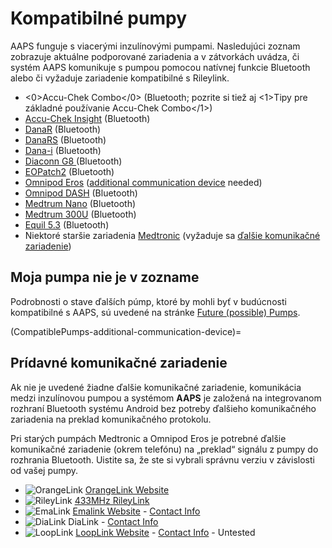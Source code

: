 # Kompatibilné pumpy

AAPS funguje s viacerými inzulínovými pumpami.  Nasledujúci zoznam zobrazuje aktuálne podporované zariadenia a v zátvorkách uvádza, či systém AAPS komunikuje s pumpou pomocou natívnej funkcie Bluetooth alebo či vyžaduje zariadenie kompatibilné s Rileylink.

- <0>Accu-Chek Combo</0> (Bluetooth; pozrite si tiež aj <1>Tipy pre základné používanie Accu-Chek Combo</1>)
- [Accu-Chek Insight](../CompatiblePumps/Accu-Chek-Insight-Pump.md) (Bluetooth)
- [DanaR](../CompatiblePumps/DanaR-Insulin-Pump.md) (Bluetooth)
- [DanaRS](../CompatiblePumps/DanaRS-Insulin-Pump.md) (Bluetooth)
- [Dana-i](../CompatiblePumps/DanaRS-Insulin-Pump.md) (Bluetooth)
- [Diaconn G8 ](../CompatiblePumps/DiaconnG8.md)  (Bluetooth)
- [EOPatch2](../CompatiblePumps/EOPatch2.md) (Bluetooth)
- [Omnipod Eros](../CompatiblePumps/OmnipodEros.md)  ([additional communication device](#CompatiblePumps-additional-communication-device) needed)
- [Omnipod DASH](../CompatiblePumps/OmnipodDASH.md)  (Bluetooth)
- [Medtrum Nano](../CompatiblePumps/MedtrumNano.md)  (Bluetooth)
- [Medtrum 300U](../CompatiblePumps/MedtrumNano.md)  (Bluetooth)
- [Equil 5.3](../CompatiblePumps/Equil5.3.md) (Bluetooth)
- Niektoré staršie zariadenia [Medtronic](../CompatiblePumps/MedtronicPump.md) (vyžaduje sa [ďalšie komunikačné zariadenie](#CompatiblePumps-additional-communication-device))

## Moja pumpa nie je v zozname

Podrobnosti o stave ďalších púmp, ktoré by mohli byť v budúcnosti kompatibilné s AAPS, sú uvedené na stránke [Future (possible) Pumps](../CompatiblePumps/Future-possible-Pump-Drivers.md).

(CompatiblePumps-additional-communication-device)=
## Prídavné komunikačné zariadenie

Ak nie je uvedené žiadne ďalšie komunikačné zariadenie, komunikácia medzi inzulínovou pumpou a systémom **AAPS** je založená na integrovanom rozhraní Bluetooth systému Android bez potreby ďalšieho komunikačného zariadenia na preklad komunikačného protokolu.

Pri starých pumpách Medtronic a Omnipod Eros je potrebné ďalšie komunikačné zariadenie (okrem telefónu) na „preklad“ signálu z pumpy do rozhrania Bluetooth. Uistite sa, že ste si vybrali správnu verziu v závislosti od vašej pumpy.

- ![OrangeLink](../images/omnipod/OrangeLink.png)  [OrangeLink Website](https://getrileylink.org/product/orangelink)
- ![RileyLink](../images/omnipod/RileyLink.png) [433MHz RileyLink](https://getrileylink.org/product/rileylink433)
- ![EmaLink](../images/omnipod/EmaLink.png)  [Emalink Website](https://github.com/sks01/EmaLink) - [Contact Info](mailto:getemalink@gmail.com)
- ![DiaLink](../images/omnipod/DiaLink.png)  DiaLink - [Contact Info](mailto:Boshetyn@ukr.net)
- ![LoopLink](../images/omnipod/LoopLink.png)  [LoopLink Website](https://www.getlooplink.org/) - [Contact Info](https://jameswedding.substack.com/) - Untested